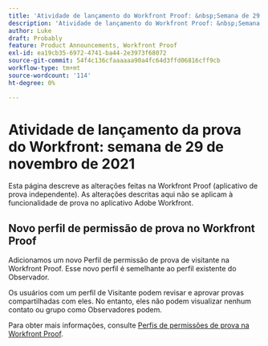 ```yaml
---
title: 'Atividade de lançamento do Workfront Proof: &nbsp;Semana de 29 de novembro de 2021'
description: 'Atividade de lançamento do Workfront Proof: &nbsp;Semana de 29 de novembro de 2021'
author: Luke
draft: Probably
feature: Product Announcements, Workfront Proof
exl-id: ea19cb35-6972-4741-ba44-2e3973f68072
source-git-commit: 54f4c136cfaaaaaa90a4fc64d3ffd06816cff9cb
workflow-type: tm+mt
source-wordcount: '114'
ht-degree: 0%

---
```


# Atividade de lançamento da prova do Workfront: semana de 29 de novembro de 2021

Esta página descreve as alterações feitas na Workfront Proof (aplicativo de prova independente). As alterações descritas aqui não se aplicam à funcionalidade de prova no aplicativo Adobe Workfront.

## Novo perfil de permissão de prova no Workfront Proof

Adicionamos um novo Perfil de permissão de prova de visitante na Workfront Proof. Esse novo perfil é semelhante ao perfil existente do Observador.

Os usuários com um perfil de Visitante podem revisar e aprovar provas compartilhadas com eles. No entanto, eles não podem visualizar nenhum contato ou grupo como Observadores podem.

Para obter mais informações, consulte [Perfis de permissões de prova na Workfront Proof](../../../workfront-proof/wp-acct-admin/account-settings/proof-perm-profiles-in-wp.md).
